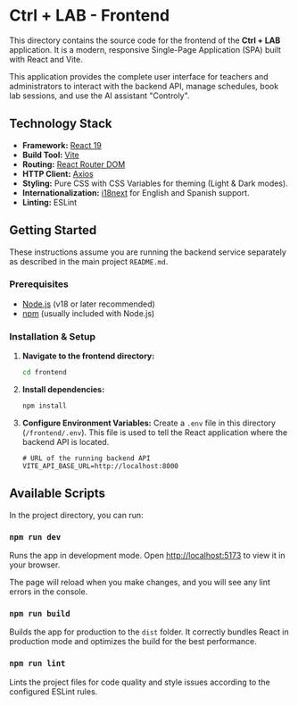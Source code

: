 # Ctrl + LAB - Frontend

This directory contains the source code for the frontend of the **Ctrl + LAB** application. It is a modern, responsive Single-Page Application (SPA) built with React and Vite.

This application provides the complete user interface for teachers and administrators to interact with the backend API, manage schedules, book lab sessions, and use the AI assistant "Controly".

## Technology Stack

- **Framework:** [React 19](https://react.dev/)
- **Build Tool:** [Vite](https://vitejs.dev/)
- **Routing:** [React Router DOM](https://reactrouter.com/)
- **HTTP Client:** [Axios](https://axios-http.com/)
- **Styling:** Pure CSS with CSS Variables for theming (Light & Dark modes).
- **Internationalization:** [i18next](https://www.i18next.com/) for English and Spanish support.
- **Linting:** ESLint

## Getting Started

These instructions assume you are running the backend service separately as described in the main project `README.md`.

### Prerequisites

- [Node.js](https://nodejs.org/) (v18 or later recommended)
- [npm](https://www.npmjs.com/) (usually included with Node.js)

### Installation & Setup

1.  **Navigate to the frontend directory:**

    ```sh
    cd frontend
    ```

2.  **Install dependencies:**

    ```sh
    npm install
    ```

3.  **Configure Environment Variables:**
    Create a `.env` file in this directory (`/frontend/.env`). This file is used to tell the React application where the backend API is located.

    ```env
    # URL of the running backend API
    VITE_API_BASE_URL=http://localhost:8000
    ```

## Available Scripts

In the project directory, you can run:

### `npm run dev`

Runs the app in development mode.
Open [http://localhost:5173](http://localhost:5173) to view it in your browser.

The page will reload when you make changes, and you will see any lint errors in the console.

### `npm run build`

Builds the app for production to the `dist` folder.
It correctly bundles React in production mode and optimizes the build for the best performance.

### `npm run lint`

Lints the project files for code quality and style issues according to the configured ESLint rules.
